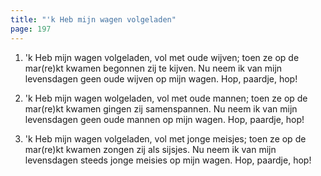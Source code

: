 ```yaml
---
title: "'k Heb mijn wagen volgeladen"
page: 197
---
```



1. 'k Heb mijn wagen volgeladen,
vol met oude wijven;
toen ze op de mar(re)kt kwamen
begonnen zij te kijven.
Nu neem ik van mijn levensdagen
geen oude wijven op mijn wagen.
Hop, paardje, hop!


2. 'k Heb mijn wagen wolgeladen,
vol met oude mannen;
toen ze op de mar(re)kt kwamen
gingen zij samenspannen.
Nu neem ik van mijn levensdagen
geen oude mannen op mijn wagen.
Hop, paardje, hop!


3. 'k Heb mijn wagen volgeladen,
vol met jonge meisjes;
toen ze op de mar(re)kt kwamen
zongen zij als sijsjes.
Nu neem ik van mijn levensdagen
steeds jonge meisies op mijn wagen.
Hop, paardje, hop!